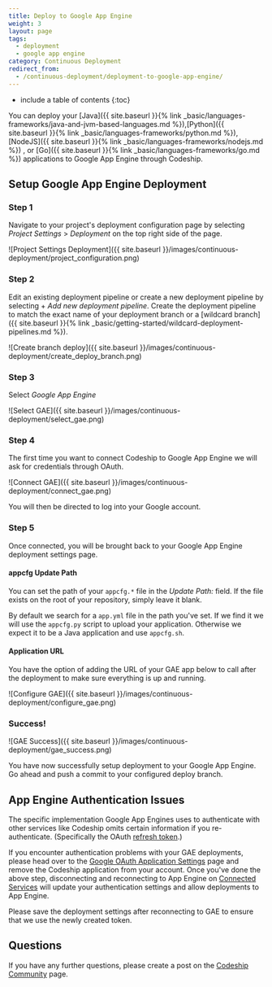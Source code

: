 ```yaml
---
title: Deploy to Google App Engine
weight: 3
layout: page
tags:
  - deployment
  - google app engine
category: Continuous Deployment
redirect_from:
  - /continuous-deployment/deployment-to-google-app-engine/
---
```


* include a table of contents
{:toc}

You can deploy your [Java]({{ site.baseurl }}{% link _basic/languages-frameworks/java-and-jvm-based-languages.md %}),[Python]({{ site.baseurl }}{% link _basic/languages-frameworks/python.md %}), [NodeJS]({{ site.baseurl }}{% link _basic/languages-frameworks/nodejs.md  %}) , or [Go]({{ site.baseurl }}{% link _basic/languages-frameworks/go.md %}) applications to Google App Engine through Codeship.

## Setup Google App Engine Deployment

### Step 1

Navigate to your project's deployment configuration page by selecting _Project Settings_ > _Deployment_ on the top right side of the page.

![Project Settings Deployment]({{ site.baseurl }}/images/continuous-deployment/project_configuration.png)

### Step 2

Edit an existing deployment pipeline or create a new deployment pipeline by selecting + _Add new deployment pipeline_. Create the deployment pipeline to match the exact name of your deployment branch or a [wildcard branch]({{ site.baseurl }}{% link _basic/getting-started/wildcard-deployment-pipelines.md %}).

![Create branch deploy]({{ site.baseurl }}/images/continuous-deployment/create_deploy_branch.png)

### Step 3

Select _Google App Engine_

![Select GAE]({{ site.baseurl }}/images/continuous-deployment/select_gae.png)

### Step 4

The first time you want to connect Codeship to Google App Engine we will ask for credentials through OAuth.

![Connect GAE]({{ site.baseurl }}/images/continuous-deployment/connect_gae.png)

You will then be directed to log into your Google account.

### Step 5

Once connected, you will be brought back to your Google App Engine deployment settings page.

#### appcfg Update Path

You can set the path of your `appcfg.*` file in the _Update Path:_ field. If the file exists on the root of your repository, simply leave it blank.

By default we search for a `app.yml` file in the path you've set. If we find it we will use the `appcfg.py` script to upload your application. Otherwise we expect it to be a Java application and use `appcfg.sh`.

#### Application URL

You have the option of adding the URL of your GAE app below to call after the deployment to make sure everything is up and running.

![Configure GAE]({{ site.baseurl }}/images/continuous-deployment/configure_gae.png)

### Success!

![GAE Success]({{ site.baseurl }}/images/continuous-deployment/gae_success.png)

You have now successfully setup deployment to your Google App Engine. Go ahead and push a commit to your configured deploy branch.

## App Engine Authentication Issues

The specific implementation Google App Engines uses to authenticate with other
services like Codeship omits certain information if you re-authenticate.
(Specifically the OAuth [refresh token](https://auth0.com/docs/refresh-token).)

If you encounter authentication problems with your GAE deployments,
please head over to the [Google OAuth Application Settings](https://security.google.com/settings/security/permissions)
page and remove the Codeship application from your account.
Once you've done the above step, disconnecting and reconnecting to App Engine
on [Connected Services](https://codeship.com/authentications) will update your authentication settings
and allow deployments to App Engine.

Please save the deployment settings after reconnecting to GAE to ensure that we use the newly created token.

## Questions

If you have any further questions, please create a post on the [Codeship Community](https://community.codeship.com/) page.
